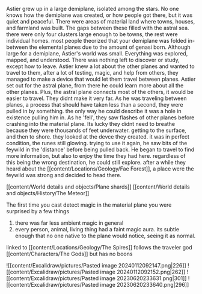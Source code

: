
Astier grew up in a large demiplane, isolated among the stars. No one knows how the demiplane was created, or how people got there, but it was quiet and peaceful. There were areas of material land where towns, houses, and farmland was built. The gaps between these filled with the astral sea. there were only four clusters large enough to be towns, the rest were individual homes. 
most people theorized that your demiplane was folded in-between the elemental planes due to the amount of genasi born.
Although large for a demiplane, Astier's world was small. Everything was explored, mapped, and understood. There was nothing left to discover or study, except how to leave.
Astier knew a lot about the other planes and wanted to travel to them, after a lot of testing, magic, and help from others, they managed to make a device that would let them travel between planes. Astier set out for the astral plane, from there he could learn more about all the other planes. Plus, the astral plane connects most of the others, it would be easier to travel.
They didnt make it very far. As he was traveling between planes, a process that should have taken less than a second, they were pulled in by something. the only way he could describe it was a hole in existence pulling him in. As he 'fell', they saw flashes of other planes before crashing into the material plane. Its lucky they didnt need to breathe because they were thousands of feet underwater.
getting to the surface, and then to shore. they looked at the devce they created. it was in perfect condition, the runes still glowing. trying to use it again, he saw bits of the feywild in the 'distance' before being pulled back. He began to travel to find more information, but also to enjoy the time they had here. regardless of this being the wrong destination, he could still explore. after a while they heard about the [[content/Locations/Geology/Fae Forest]], a place were the feywild was strong and decided to head there.

[[content/World details and objects/Plane shards]]
[[content/World details and objects/History/The Meteor]]

The first time you cast detect magic in the material plane you were surprised by a few things
1. there was far less ambient magic in general 
2. every person, animal, living thing had a faint magic aura. its subtle enough that no one native to the plane would notice, seeing it as normal. 


linked to [[content/Locations/Geology/The Spires]]
follows the traveler god [[content/Characters/The Gods]] but has no boons

![[content/Excalidraw/pictures/Pasted image 20240112092147.png|226]] ![[content/Excalidraw/pictures/Pasted image 20240112092152.png|262]]
![[content/Excalidraw/pictures/Pasted image 20230620233631.png|301]]   ![[content/Excalidraw/pictures/Pasted image 20230620233640.png|296]]
